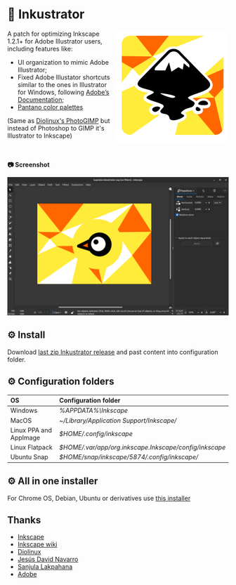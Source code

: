 # 🎨 Inkustrator

<img src="inkustrator.png" align="right" alt="Inkustrator application icon" title="Inkustrator application icon">

A patch for optimizing Inkscape 1.2.1+ for Adobe Illustrator users, including features like:

* UI organization to mimic Adobe Illustrator;
* Fixed Adobe Illustator shortcuts similar to the ones in Illustrator for Windows, following [Adobe’s Documentation](https://helpx.adobe.com/es/illustrator/using/default-keyboard-shortcuts.html);
* [Pantano color palettes](https://www.jesusda.com/projects/colorpalettes/index.html)

(Same as [Diolinux's PhotoGIMP](https://github.com/Diolinux/PhotoGIMP) but instead of Photoshop to GIMP it's Illustrator to Inkscape) 

<br><br>
**📷 Screenshot**

<img src="screenshot.png">

## ⚙ Install

Download [last zip Inkustrator release](https://github.com/lucasgabmoreno/inkustrator/releases/latest) and past content into configuration folder.

## ⚙ Configuration folders

| OS | Configuration folder |
| :--- | :--- |
| Windows | *%APPDATA%\Inkscape* |
| MacOS | *~/Library/Application Support/Inkscape/* |
| Linux PPA and AppImage | *$HOME/.config/inkscape* |
| Linux Flatpack | *$HOME/.var/app/org.inkscape.Inkscape/config/inkscape* |
| Ubuntu Snap | *$HOME/snap/inkscape/5874/.config/inkscape/* |

## ⚙ All in one installer
For Chrome OS, Debian, Ubuntu or derivatives use [this installer](https://github.com/lucasgabmoreno/bashinstallers/edit/main/inkscape/README.md)

## Thanks
* [Inkscape](https://inkscape.org/)
* [Inkscape wiki](https://wiki.inkscape.org/wiki/Inkscape_for_Adobe_Illustrator_users)
* [Diolinux](https://github.com/Diolinux/PhotoGIMP)
* [Jesús David Navarro](https://www.jesusda.com/projects/colorpalettes/index.html)
* [Sanjula Lakpahana](https://youtu.be/fzEjBldtba4)
* [Adobe](https://helpx.adobe.com/es/illustrator/using/default-keyboard-shortcuts.html)
